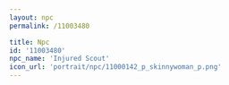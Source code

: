 ```yaml
---
layout: npc
permalink: /11003480

title: Npc
id: '11003480'
npc_name: 'Injured Scout'
icon_url: 'portrait/npc/11000142_p_skinnywoman_p.png'
---
```

